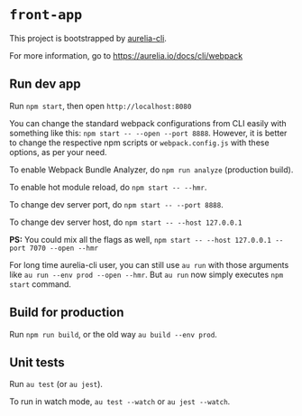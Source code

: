 # `front-app`

This project is bootstrapped by [aurelia-cli](https://github.com/aurelia/cli).

For more information, go to https://aurelia.io/docs/cli/webpack

## Run dev app

Run `npm start`, then open `http://localhost:8080`

You can change the standard webpack configurations from CLI easily with something like this: `npm start -- --open --port 8888`. However, it is better to change the respective npm scripts or `webpack.config.js` with these options, as per your need.

To enable Webpack Bundle Analyzer, do `npm run analyze` (production build).

To enable hot module reload, do `npm start -- --hmr`.

To change dev server port, do `npm start -- --port 8888`.

To change dev server host, do `npm start -- --host 127.0.0.1`

**PS:** You could mix all the flags as well, `npm start -- --host 127.0.0.1 --port 7070 --open --hmr`

For long time aurelia-cli user, you can still use `au run` with those arguments like `au run --env prod --open --hmr`. But `au run` now simply executes `npm start` command.

## Build for production

Run `npm run build`, or the old way `au build --env prod`.

## Unit tests

Run `au test` (or `au jest`).

To run in watch mode, `au test --watch` or `au jest --watch`.
